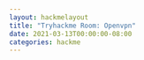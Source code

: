 ```yaml
---
layout: hackmelayout
title: "Tryhackme Room: Openvpn"
date: 2021-03-13T00:00:00-08:00 
categories: hackme
---
```



